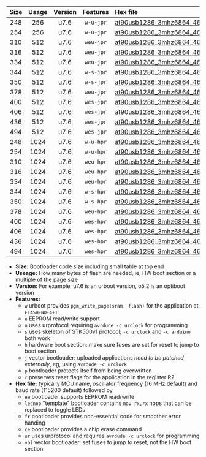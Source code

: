 |Size|Usage|Version|Features|Hex file|
|:-:|:-:|:-:|:-:|:--|
|248|256|u7.6|`w-u-jpr`|[at90usb1286_3mhz6864_460800bps_ur_vbl.hex](https://raw.githubusercontent.com/stefanrueger/urboot/main/bootloaders/at90usb1286/fcpu_3mhz6864/460800_bps/at90usb1286_3mhz6864_460800bps_ur_vbl.hex)|
|254|256|u7.6|`w-u-jpr`|[at90usb1286_3mhz6864_460800bps_lednop_ur_vbl.hex](https://raw.githubusercontent.com/stefanrueger/urboot/main/bootloaders/at90usb1286/fcpu_3mhz6864/460800_bps/at90usb1286_3mhz6864_460800bps_lednop_ur_vbl.hex)|
|310|512|u7.6|`weu-jpr`|[at90usb1286_3mhz6864_460800bps_ee_ur_vbl.hex](https://raw.githubusercontent.com/stefanrueger/urboot/main/bootloaders/at90usb1286/fcpu_3mhz6864/460800_bps/at90usb1286_3mhz6864_460800bps_ee_ur_vbl.hex)|
|316|512|u7.6|`weu-jpr`|[at90usb1286_3mhz6864_460800bps_ee_lednop_ur_vbl.hex](https://raw.githubusercontent.com/stefanrueger/urboot/main/bootloaders/at90usb1286/fcpu_3mhz6864/460800_bps/at90usb1286_3mhz6864_460800bps_ee_lednop_ur_vbl.hex)|
|334|512|u7.6|`weu-jpr`|[at90usb1286_3mhz6864_460800bps_ee_lednop_fr_ur_vbl.hex](https://raw.githubusercontent.com/stefanrueger/urboot/main/bootloaders/at90usb1286/fcpu_3mhz6864/460800_bps/at90usb1286_3mhz6864_460800bps_ee_lednop_fr_ur_vbl.hex)|
|344|512|u7.6|`w-s-jpr`|[at90usb1286_3mhz6864_460800bps_vbl.hex](https://raw.githubusercontent.com/stefanrueger/urboot/main/bootloaders/at90usb1286/fcpu_3mhz6864/460800_bps/at90usb1286_3mhz6864_460800bps_vbl.hex)|
|350|512|u7.6|`w-s-jpr`|[at90usb1286_3mhz6864_460800bps_lednop_vbl.hex](https://raw.githubusercontent.com/stefanrueger/urboot/main/bootloaders/at90usb1286/fcpu_3mhz6864/460800_bps/at90usb1286_3mhz6864_460800bps_lednop_vbl.hex)|
|378|512|u7.6|`weu-jpr`|[at90usb1286_3mhz6864_460800bps_ee_lednop_fr_ce_ur_vbl.hex](https://raw.githubusercontent.com/stefanrueger/urboot/main/bootloaders/at90usb1286/fcpu_3mhz6864/460800_bps/at90usb1286_3mhz6864_460800bps_ee_lednop_fr_ce_ur_vbl.hex)|
|400|512|u7.6|`wes-jpr`|[at90usb1286_3mhz6864_460800bps_ee_vbl.hex](https://raw.githubusercontent.com/stefanrueger/urboot/main/bootloaders/at90usb1286/fcpu_3mhz6864/460800_bps/at90usb1286_3mhz6864_460800bps_ee_vbl.hex)|
|406|512|u7.6|`wes-jpr`|[at90usb1286_3mhz6864_460800bps_ee_lednop_vbl.hex](https://raw.githubusercontent.com/stefanrueger/urboot/main/bootloaders/at90usb1286/fcpu_3mhz6864/460800_bps/at90usb1286_3mhz6864_460800bps_ee_lednop_vbl.hex)|
|436|512|u7.6|`wes-jpr`|[at90usb1286_3mhz6864_460800bps_ee_lednop_fr_vbl.hex](https://raw.githubusercontent.com/stefanrueger/urboot/main/bootloaders/at90usb1286/fcpu_3mhz6864/460800_bps/at90usb1286_3mhz6864_460800bps_ee_lednop_fr_vbl.hex)|
|494|512|u7.6|`wes-jpr`|[at90usb1286_3mhz6864_460800bps_ee_lednop_fr_ce_vbl.hex](https://raw.githubusercontent.com/stefanrueger/urboot/main/bootloaders/at90usb1286/fcpu_3mhz6864/460800_bps/at90usb1286_3mhz6864_460800bps_ee_lednop_fr_ce_vbl.hex)|
|248|1024|u7.6|`w-u-hpr`|[at90usb1286_3mhz6864_460800bps_ur.hex](https://raw.githubusercontent.com/stefanrueger/urboot/main/bootloaders/at90usb1286/fcpu_3mhz6864/460800_bps/at90usb1286_3mhz6864_460800bps_ur.hex)|
|254|1024|u7.6|`w-u-hpr`|[at90usb1286_3mhz6864_460800bps_lednop_ur.hex](https://raw.githubusercontent.com/stefanrueger/urboot/main/bootloaders/at90usb1286/fcpu_3mhz6864/460800_bps/at90usb1286_3mhz6864_460800bps_lednop_ur.hex)|
|310|1024|u7.6|`weu-hpr`|[at90usb1286_3mhz6864_460800bps_ee_ur.hex](https://raw.githubusercontent.com/stefanrueger/urboot/main/bootloaders/at90usb1286/fcpu_3mhz6864/460800_bps/at90usb1286_3mhz6864_460800bps_ee_ur.hex)|
|316|1024|u7.6|`weu-hpr`|[at90usb1286_3mhz6864_460800bps_ee_lednop_ur.hex](https://raw.githubusercontent.com/stefanrueger/urboot/main/bootloaders/at90usb1286/fcpu_3mhz6864/460800_bps/at90usb1286_3mhz6864_460800bps_ee_lednop_ur.hex)|
|334|1024|u7.6|`weu-hpr`|[at90usb1286_3mhz6864_460800bps_ee_lednop_fr_ur.hex](https://raw.githubusercontent.com/stefanrueger/urboot/main/bootloaders/at90usb1286/fcpu_3mhz6864/460800_bps/at90usb1286_3mhz6864_460800bps_ee_lednop_fr_ur.hex)|
|344|1024|u7.6|`w-s-hpr`|[at90usb1286_3mhz6864_460800bps.hex](https://raw.githubusercontent.com/stefanrueger/urboot/main/bootloaders/at90usb1286/fcpu_3mhz6864/460800_bps/at90usb1286_3mhz6864_460800bps.hex)|
|350|1024|u7.6|`w-s-hpr`|[at90usb1286_3mhz6864_460800bps_lednop.hex](https://raw.githubusercontent.com/stefanrueger/urboot/main/bootloaders/at90usb1286/fcpu_3mhz6864/460800_bps/at90usb1286_3mhz6864_460800bps_lednop.hex)|
|378|1024|u7.6|`weu-hpr`|[at90usb1286_3mhz6864_460800bps_ee_lednop_fr_ce_ur.hex](https://raw.githubusercontent.com/stefanrueger/urboot/main/bootloaders/at90usb1286/fcpu_3mhz6864/460800_bps/at90usb1286_3mhz6864_460800bps_ee_lednop_fr_ce_ur.hex)|
|400|1024|u7.6|`wes-hpr`|[at90usb1286_3mhz6864_460800bps_ee.hex](https://raw.githubusercontent.com/stefanrueger/urboot/main/bootloaders/at90usb1286/fcpu_3mhz6864/460800_bps/at90usb1286_3mhz6864_460800bps_ee.hex)|
|406|1024|u7.6|`wes-hpr`|[at90usb1286_3mhz6864_460800bps_ee_lednop.hex](https://raw.githubusercontent.com/stefanrueger/urboot/main/bootloaders/at90usb1286/fcpu_3mhz6864/460800_bps/at90usb1286_3mhz6864_460800bps_ee_lednop.hex)|
|436|1024|u7.6|`wes-hpr`|[at90usb1286_3mhz6864_460800bps_ee_lednop_fr.hex](https://raw.githubusercontent.com/stefanrueger/urboot/main/bootloaders/at90usb1286/fcpu_3mhz6864/460800_bps/at90usb1286_3mhz6864_460800bps_ee_lednop_fr.hex)|
|494|1024|u7.6|`wes-hpr`|[at90usb1286_3mhz6864_460800bps_ee_lednop_fr_ce.hex](https://raw.githubusercontent.com/stefanrueger/urboot/main/bootloaders/at90usb1286/fcpu_3mhz6864/460800_bps/at90usb1286_3mhz6864_460800bps_ee_lednop_fr_ce.hex)|

- **Size:** Bootloader code size including small table at top end
- **Useage:** How many bytes of flash are needed, ie, HW boot section or a multiple of the page size
- **Version:** For example, u7.6 is an urboot version, o5.2 is an optiboot version
- **Features:**
  + `w` urboot provides `pgm_write_page(sram, flash)` for the application at `FLASHEND-4+1`
  + `e` EEPROM read/write support
  + `u` uses urprotocol requiring `avrdude -c urclock` for programming
  + `s` uses skeleton of STK500v1 protocol; `-c urclock` and `-c arduino` both work
  + `h` hardware boot section: make sure fuses are set for reset to jump to boot section
  + `j` vector bootloader: uploaded applications *need to be patched externally*, eg, using `avrdude -c urclock`
  + `p` bootloader protects itself from being overwritten
  + `r` preserves reset flags for the application in the register R2
- **Hex file:** typically MCU name, oscillator frequency (16 MHz default) and baud rate (115200 default) followed by
  + `ee` bootloader supports EEPROM read/write
  + `lednop` "template" bootloader contains `mov rx,rx` nops that can be replaced to toggle LEDs
  + `fr` bootloader provides non-essential code for smoother error handing
  + `ce` bootloader provides a chip erase command
  + `ur` uses urprotocol and requires `avrdude -c urclock` for programming
  + `vbl` vector bootloader: set fuses to jump to reset, not the HW boot section
